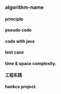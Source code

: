 ### algorithm-name

#### principle

#### pseudo code

#### code with java


#### test case


#### time & space complexity.


#### 工程实践

#### hankcs project.
